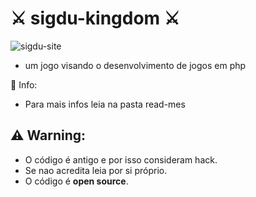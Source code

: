 # ⚔️ sigdu-kingdom ⚔️
<img src="https://i.ibb.co/8jBQqK1/sigdu-site.png" alt="sigdu-site" border="0">

- um jogo visando o desenvolvimento de jogos em php   

📝 Info:

- Para mais infos leia na pasta read-mes

## ⚠️ Warning:

- O código é antigo e por isso consideram hack. 
- Se nao acredita leia por si próprio. 
- O código é <b>open source</b>.      



 
